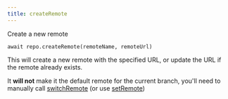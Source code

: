 ```yaml
---
title: createRemote
---
```


<div class="lead">Create a new remote</div>

`await repo.createRemote(remoteName, remoteUrl)`

This will create a new remote with the specified URL, or update the URL if the
remote already exists.

It **will not** make it the default remote for the current branch, you'll need
to manually call [switchRemote](/switchRemote/) (or use
[setRemote](/setRemote/))
